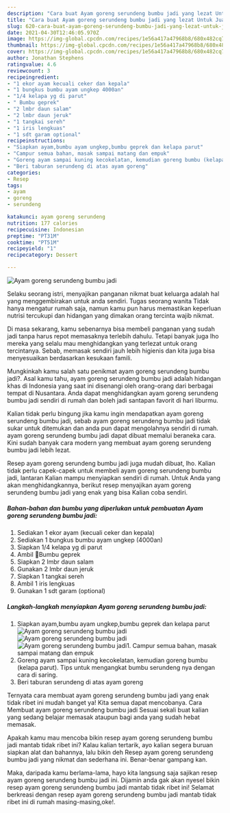 ```yaml
---
description: "Cara buat Ayam goreng serundeng bumbu jadi yang lezat Untuk Jualan"
title: "Cara buat Ayam goreng serundeng bumbu jadi yang lezat Untuk Jualan"
slug: 620-cara-buat-ayam-goreng-serundeng-bumbu-jadi-yang-lezat-untuk-jualan
date: 2021-04-30T12:46:05.970Z
image: https://img-global.cpcdn.com/recipes/1e56a417a47968b8/680x482cq70/ayam-goreng-serundeng-bumbu-jadi-foto-resep-utama.jpg
thumbnail: https://img-global.cpcdn.com/recipes/1e56a417a47968b8/680x482cq70/ayam-goreng-serundeng-bumbu-jadi-foto-resep-utama.jpg
cover: https://img-global.cpcdn.com/recipes/1e56a417a47968b8/680x482cq70/ayam-goreng-serundeng-bumbu-jadi-foto-resep-utama.jpg
author: Jonathan Stephens
ratingvalue: 4.6
reviewcount: 3
recipeingredient:
- "1 ekor ayam kecuali ceker dan kepala"
- "1 bungkus bumbu ayam ungkep 4000an"
- "1/4 kelapa yg di parut"
- " Bumbu geprek"
- "2 lmbr daun salam"
- "2 lmbr daun jeruk"
- "1 tangkai sereh"
- "1 iris lengkuas"
- "1 sdt garam optional"
recipeinstructions:
- "Siapkan ayam,bumbu ayam ungkep,bumbu geprek dan kelapa parut"
- "Campur semua bahan, masak sampai matang dan empuk"
- "Goreng ayam sampai kuning kecokelatan, kemudian goreng bumbu (kelapa parut). Tips untuk mengangkat bumbu serundeng nya dengan cara di saring."
- "Beri taburan serundeng di atas ayam goreng"
categories:
- Resep
tags:
- ayam
- goreng
- serundeng

katakunci: ayam goreng serundeng 
nutrition: 177 calories
recipecuisine: Indonesian
preptime: "PT31M"
cooktime: "PT51M"
recipeyield: "1"
recipecategory: Dessert

---
```



![Ayam goreng serundeng bumbu jadi](https://img-global.cpcdn.com/recipes/1e56a417a47968b8/680x482cq70/ayam-goreng-serundeng-bumbu-jadi-foto-resep-utama.jpg)

Selaku seorang istri, menyajikan panganan nikmat buat keluarga adalah hal yang menggembirakan untuk anda sendiri. Tugas seorang  wanita Tidak hanya mengatur rumah saja, namun kamu pun harus memastikan keperluan nutrisi tercukupi dan hidangan yang dimakan orang tercinta wajib nikmat.

Di masa  sekarang, kamu sebenarnya bisa membeli panganan yang sudah jadi tanpa harus repot memasaknya terlebih dahulu. Tetapi banyak juga lho mereka yang selalu mau menghidangkan yang terlezat untuk orang tercintanya. Sebab, memasak sendiri jauh lebih higienis dan kita juga bisa menyesuaikan berdasarkan kesukaan famili. 



Mungkinkah kamu salah satu penikmat ayam goreng serundeng bumbu jadi?. Asal kamu tahu, ayam goreng serundeng bumbu jadi adalah hidangan khas di Indonesia yang saat ini disenangi oleh orang-orang dari berbagai tempat di Nusantara. Anda dapat menghidangkan ayam goreng serundeng bumbu jadi sendiri di rumah dan boleh jadi santapan favorit di hari liburmu.

Kalian tidak perlu bingung jika kamu ingin mendapatkan ayam goreng serundeng bumbu jadi, sebab ayam goreng serundeng bumbu jadi tidak sukar untuk ditemukan dan anda pun dapat mengolahnya sendiri di rumah. ayam goreng serundeng bumbu jadi dapat dibuat memalui beraneka cara. Kini sudah banyak cara modern yang membuat ayam goreng serundeng bumbu jadi lebih lezat.

Resep ayam goreng serundeng bumbu jadi juga mudah dibuat, lho. Kalian tidak perlu capek-capek untuk membeli ayam goreng serundeng bumbu jadi, lantaran Kalian mampu menyiapkan sendiri di rumah. Untuk Anda yang akan menghidangkannya, berikut resep menyajikan ayam goreng serundeng bumbu jadi yang enak yang bisa Kalian coba sendiri.

<!--inarticleads1-->

##### Bahan-bahan dan bumbu yang diperlukan untuk pembuatan Ayam goreng serundeng bumbu jadi:

1. Sediakan 1 ekor ayam (kecuali ceker dan kepala)
1. Sediakan 1 bungkus bumbu ayam ungkep (4000an)
1. Siapkan 1/4 kelapa yg di parut
1. Ambil  🧅Bumbu geprek
1. Siapkan 2 lmbr daun salam
1. Gunakan 2 lmbr daun jeruk
1. Siapkan 1 tangkai sereh
1. Ambil 1 iris lengkuas
1. Gunakan 1 sdt garam (optional)




<!--inarticleads2-->

##### Langkah-langkah menyiapkan Ayam goreng serundeng bumbu jadi:

1. Siapkan ayam,bumbu ayam ungkep,bumbu geprek dan kelapa parut
<img src="https://img-global.cpcdn.com/steps/b0d42956ab46403b/160x128cq70/ayam-goreng-serundeng-bumbu-jadi-langkah-memasak-1-foto.jpg" alt="Ayam goreng serundeng bumbu jadi"><img src="https://img-global.cpcdn.com/steps/0b5f4558662fcffb/160x128cq70/ayam-goreng-serundeng-bumbu-jadi-langkah-memasak-1-foto.jpg" alt="Ayam goreng serundeng bumbu jadi"><img src="https://img-global.cpcdn.com/steps/320748cebeb2c69a/160x128cq70/ayam-goreng-serundeng-bumbu-jadi-langkah-memasak-1-foto.jpg" alt="Ayam goreng serundeng bumbu jadi">1. Campur semua bahan, masak sampai matang dan empuk
1. Goreng ayam sampai kuning kecokelatan, kemudian goreng bumbu (kelapa parut). Tips untuk mengangkat bumbu serundeng nya dengan cara di saring.
1. Beri taburan serundeng di atas ayam goreng




Ternyata cara membuat ayam goreng serundeng bumbu jadi yang enak tidak ribet ini mudah banget ya! Kita semua dapat mencobanya. Cara Membuat ayam goreng serundeng bumbu jadi Sesuai sekali buat kalian yang sedang belajar memasak ataupun bagi anda yang sudah hebat memasak.

Apakah kamu mau mencoba bikin resep ayam goreng serundeng bumbu jadi mantab tidak ribet ini? Kalau kalian tertarik, ayo kalian segera buruan siapkan alat dan bahannya, lalu bikin deh Resep ayam goreng serundeng bumbu jadi yang nikmat dan sederhana ini. Benar-benar gampang kan. 

Maka, daripada kamu berlama-lama, hayo kita langsung saja sajikan resep ayam goreng serundeng bumbu jadi ini. Dijamin anda gak akan nyesel bikin resep ayam goreng serundeng bumbu jadi mantab tidak ribet ini! Selamat berkreasi dengan resep ayam goreng serundeng bumbu jadi mantab tidak ribet ini di rumah masing-masing,oke!.

